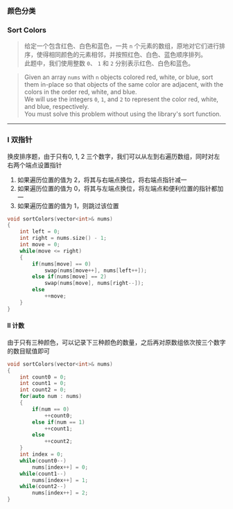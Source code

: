### 颜色分类
### Sort Colors

> 给定一个包含红色、白色和蓝色，一共 `n` 个元素的数组，原地对它们进行排序，使得相同颜色的元素相邻，并按照红色、白色、蓝色顺序排列。  
> 此题中，我们使用整数 `0`、 `1` 和 `2` 分别表示红色、白色和蓝色。  

> Given an array `nums` with `n` objects colored red, white, or blue, sort them in-place so that objects of the same color are adjacent, with the colors in the order red, white, and blue.  
> We will use the integers `0`, `1`, and `2` to represent the color red, white, and blue, respectively.  
> You must solve this problem without using the library's sort function.

----------

### I 双指针

换皮排序题，由于只有0, 1, 2 三个数字，我们可以从左到右遍历数组，同时对左右两个端点设置指针  
1. 如果遍历位置的值为 2，将其与右端点换位，将右端点指针减一  
2. 如果遍历位置的值为 0，将其与左端点换位，将左端点和便利位置的指针都加一  
3. 如果遍历位置的值为 1，则跳过该位置  

```cpp
void sortColors(vector<int>& nums) 
{
    int left = 0;
    int right = nums.size() - 1;
    int move = 0;
    while(move <= right)
    {
        if(nums[move] == 0)
            swap(nums[move++], nums[left++]);
        else if(nums[move] == 2)
            swap(nums[move], nums[right--]);
        else
            ++move;
    }
}
```

#### II 计数

由于只有三种颜色，可以记录下三种颜色的数量，之后再对原数组依次按三个数字的数目赋值即可

```cpp
void sortColors(vector<int>& nums) 
{
    int count0 = 0;
    int count1 = 0;
    int count2 = 0;
    for(auto num : nums)
    {
        if(num == 0)
            ++count0;
        else if(num == 1)
            ++count1;
        else
            ++count2;
    }
    int index = 0;
    while(count0--)
        nums[index++] = 0;
    while(count1--)
        nums[index++] = 1;
    while(count2--)
        nums[index++] = 2;
}
```
